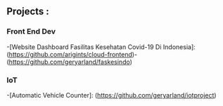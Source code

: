 ## Projects : 

### Front End Dev
-[Website Dashboard Fasilitas Kesehatan Covid-19 Di Indonesia]: (https://github.com/arigints/cloud-frontend)-(https://github.com/geryarland/faskesindo)
### IoT
-[Automatic Vehicle Counter]: (https://github.com/geryarland/iotproject)


